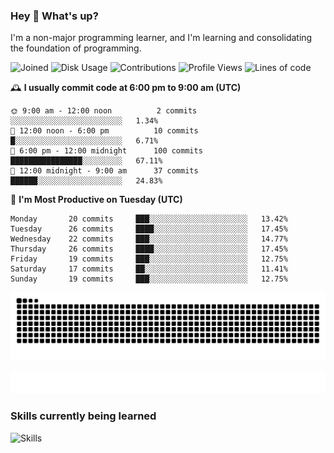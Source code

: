 ### Hey :wave: What's up?

I'm a non-major programming learner, and I'm learning and consolidating the foundation of programming.

<!--START_SECTION:waka-->
![Joined](http://img.shields.io/badge/Joined-8%20years%20ago-6D67E4?style=flat&labelColor=453C67)
![Disk Usage](http://img.shields.io/badge/Github%27s%20Storage-604.4%20MB-FD841F?style=flat&labelColor=E14D2A)
![Contributions](http://img.shields.io/badge/Contributions%20in%202025-6-7DCE13?style=flat&labelColor=2B7A0B)
![Profile Views](http://img.shields.io/badge/Profile%20Views-0-3AB4F2?style=flat&labelColor=0078AA)
![Lines of code](https://img.shields.io/badge/Lines%20of%20code-2%20Million%20Lines%20of%20code-FF8B8B?style=flat&labelColor=EB4747)

🕰️ **I usually commit code at 6:00 pm to 9:00 am (UTC)** 

```text
🌞 9:00 am - 12:00 noon          2 commits      ░░░░░░░░░░░░░░░░░░░░░░░░░   1.34% 
🌆 12:00 noon - 6:00 pm          10 commits     █░░░░░░░░░░░░░░░░░░░░░░░░   6.71% 
🌃 6:00 pm - 12:00 midnight      100 commits    ████████████████░░░░░░░░░   67.11% 
🌙 12:00 midnight - 9:00 am      37 commits     ██████░░░░░░░░░░░░░░░░░░░   24.83%
```
📅 **I'm Most Productive on Tuesday (UTC)** 

```text
Monday       20 commits     ███░░░░░░░░░░░░░░░░░░░░░░   13.42% 
Tuesday      26 commits     ████░░░░░░░░░░░░░░░░░░░░░   17.45% 
Wednesday    22 commits     ███░░░░░░░░░░░░░░░░░░░░░░   14.77% 
Thursday     26 commits     ████░░░░░░░░░░░░░░░░░░░░░   17.45% 
Friday       19 commits     ███░░░░░░░░░░░░░░░░░░░░░░   12.75% 
Saturday     17 commits     ██░░░░░░░░░░░░░░░░░░░░░░░   11.41% 
Sunday       19 commits     ███░░░░░░░░░░░░░░░░░░░░░░   12.75%
```

<!--END_SECTION:waka-->

![Snake animation](https://raw.githubusercontent.com/dirname/dirname/output/snake.svg)

![metrics](github-metrics.svg)

### Skills currently being learned

![Skills](https://skillicons.dev/icons?i=linux,rust,go,solidity,typescript,bash,git,postgres,mysql,redis,mongo,docker,kubernetes,grafana,prometheus)
